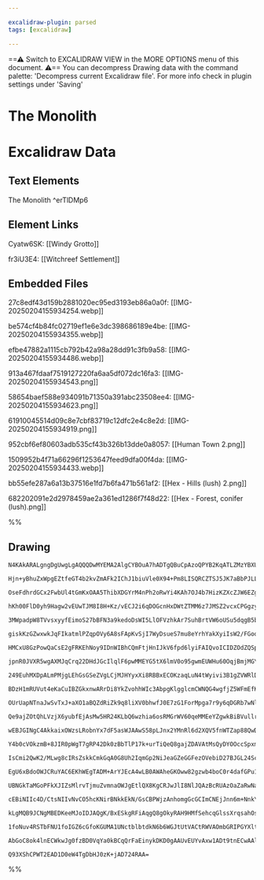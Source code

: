 ```yaml
---

excalidraw-plugin: parsed
tags: [excalidraw]

---
```

==⚠  Switch to EXCALIDRAW VIEW in the MORE OPTIONS menu of this document. ⚠== You can decompress Drawing data with the command palette: 'Decompress current Excalidraw file'. For more info check in plugin settings under 'Saving'



# The Monolith

# Excalidraw Data

## Text Elements
The Monolith ^erTlDMp6

## Element Links
Cyatw6SK: [[Windy Grotto]]

fr3iU3E4: [[Witchreef Settlement]]

## Embedded Files
27c8edf43d159b2881020ec95ed3193eb86a0a0f: [[IMG-20250204155934254.webp]]

be574cf4b84fc02719ef1e6e3dc398686189e4be: [[IMG-20250204155934355.webp]]

efbe47882a1115cb792b42a98a28dd91c3fb9a58: [[IMG-20250204155934486.webp]]

913a467fdaaf7519127220fa6aa5df072dc16fa3: [[IMG-20250204155934543.png]]

58654baef588e934091b71350a391abc23508ee4: [[IMG-20250204155934623.png]]

61910045514d09c8e7cbf83719c12dfc2e4c8e2d: [[IMG-20250204155934919.png]]

952cbf6ef80603adb535cf43b326b13dde0a8057: [[Human Town 2.png]]

1509952b4f71a66296f1253647feed9dfa00f4da: [[IMG-20250204155934433.webp]]

bb55efe287a6a13b37516e1fd7b6fa471b561af2: [[Hex - Hills (lush) 2.png]]

682202091e2d2978459ae2a361ed1286f7f48d22: [[Hex - Forest, conifer (lush).png]]

%%
## Drawing
```compressed-json
N4KAkARALgngDgUwgLgAQQQDwMYEMA2AlgCYBOuA7hADTgQBuCpAzoQPYB2KqATLZMzYBXUtiRoIACyhQ4zZAHoFAc0JRJQgEYA6bGwC2CgF7N6hbEcK4OCtptbErHALRY8RMpWdx8Q1TdIEfARcZgRmBShcZQUebQAObQBmGjoghH0EDihmbgBtcDBQMBKIEm4IZgBVXExlJIBRADVUkshYRArCfWikflLMbiSAdiTtADZxgAZxniTxgFYF8YBO

Hjn+yBhuZxWpgEZtfeGT4b2kvZmAFk2IChJ1biuVle0X94+Pm8LISQRCZTSJ5JK7aBbPJLLdZJY4LFYLW7WZTBbhTW7MKCkNgAawQAGE2Pg2KQKpjrMw4LhAtlWqVNLhsNjlFihBxiASiSSJGSOBSqVkoLTIAAzQj4fAAZVgKIkkgZGkCQsqmJxCAA6g9JNx9uiVbipTAZehBB4lSzARxwrk0DqfhA2JTsGptjapmi7Sy2ZbmNbUBwhOL0QgEMRu

OseFdhrdGCx2FwbUl4tGmKxOAA5ThibXDGYrM4nPh2oRwYi4KAh7OJ4b7HizKZXcZJW6EZgAEXS5dDaGFBDCt2ZwjgAEliL68gBdW6aYRshrBTLZMeTu1EDjY7j+wMrtiMitoTFCBC3UXBEcVcbxdZTHhTFb7BA8Yg8PPxK5w3AP3Dze/EGvxcbCsMwpXPET48EqzDuOIqAFG0YC2nB+w/MubRlGyWAVAAWlQhQAL79MUpTlBIACyygcNgKxVPEm

hKh00FlD0yh9Hagw2vEUwTJM8I8H+Kz/vECJ2i6qDOGcnHxDWtZTMM6z7JMSZ2vcxCPGgzyvJ8mkvN8qF/ACQJqSCYIQlCcywvCiIcMi0HuqhGJYriHLEqS5C8pS1KClODJMp67KEs53KuXyHlKiekrSgxcrYAqLF2Xq6qatquoOQgBpGpUhLlLc5qSN6voIaUDoMs62putlM7EHlG4BvgQZ7qg8xuk2doxqm8aoPs8TNahrVxhmFHQfMwxXCNAm

3MWpadpW8TVvsxyyfEimoS27bBFN3a9kedoDsWI5LlOFVzhkAr7SuhBrtVW6oUSu5dqgB5bahJ4IGeEiaJoSwIMKD4zbg4y4PsSSaCMCzyQg+zCsQwyaABuCRvsH3jPsuDCuB6JQfkPzwZs8HIc26FsegmGDHhBF2sR6BTPEEr6AA4tgAAqVx0fADHdL0SqE84N5xCcVzrF1ZyTAs8QrLcIliYtRydf+ebHJJ1a3MpqmoOpbxaZ8OmlHpgKCoZoL

giskKzGZwxwkJqFIkatmlPZqpOVy6A8sFApKvSjI7WyDsueS7mu8eYrhYakXyiIsW2/FGoqVqNrJaqaUMSaWUesIFpWkldpFU6sClTbkC+VVaCbrVdphPVz53oWPUpnG2qvsmsbppm0H7MswyXosZzjSWZb1ccVZTKD+x5is4zNm2Hb1T2+B9ttLLDqO+QoXSh3zidS+3Ku65FzVm87rid0PQHp53RAIuLFc9JfSL8QIEbVy3gj1aQlMX53rgmjY

HMCxU8GzPowQaCsE2gFRKEhNoy9IDnWIBhCQmFtjHnIJkV6fpd6lyiFAIQvoICIDZOdZQSpsBYjgJdfApNCiESgafAAEvgEiBxCDYiMCzToEh2bMU5jsV44xTiSVHmcK48kljix2DwxIr43T93hHseSStEpqReOrDW7wta/H+LrYEBsTImxhGbCydorY2Tjo5fyjtoBBT9jSLyHtfLe0Cr7fkVi7RhQThUKKMUIKR3kR1YxqUIoVCTqGcqfhcrp1

jpnR0JVXR5wgAXMJqCrq22DHdJGcIlqlF6pwMMEYG5tX6lmV0o95gwmEUWHu60OqjBmjMGY6wjbj1WggCp09Z6oR2gvU6qFpysmIEdBcOQN5nQujvRJkAboH24EfZxYoXqnyRneN0b5QZXGILebAt9hjYE0MKQWw9sA1mIMKL+CArjrIfEE0uGM0DALATjcBJRIFoRgYTCA8CWiINwMgu6xddRliwRUXBjgrKEOIaQ8hJRKFlFPsoIchBxjYHIiQ

249EuhMXDpALmPMjgLEhGsGSeZVgLCjMJHYyxXi8RBBxECOKzaqLuN4tWyivi3B1gZVWRlDbG2hOZC2pRDGol8XYp2FjHGeTtO7HyFUhXmIcSFY+Qd0ruLDp4lKUcVagOVClVxEhAlmlTqEn0GdUJZyiR1MqKcemFwSSXOyyTuB5mrGLFqNcsk2kbLkvqzcngiwjDwHF3dJp9yqTmI2fqeDDDHuTCea0p6bX7PPPagyumr2OouJNpQt6kL3rdSZp

BDzH1mRUVut4eKaCuIBZGkxnwARrDi8YkZvohhWIc3AbpgKlgglcmCWNQG4wgfjZ5WFmEfK+Vm9BfzsGAvwSCh0YKSj4QoeTU+KxsDYH0AARQABoAHkGYsLZmizhaBuZugmMcC89YI21nWCI49IJXiRhzBxWtMkFhV1KMrGOqtFFMpUSy9RbKrgcu0dyvRvLID8rQDEu2JjOQ+zcqKt23lPZ+Tg/YhDcrpnim1egJVipfFqq/RqmDfjg4BMyhc1C

OUrUapNTnaJwSvTxJ+aXO1aBQZdRiZk9q8liXV0bhwfJ0E7zG1ForMpga7r9y6qDGRb7wNlGjU02NM9HqlHaYm65jzumzjXmmrTm9zrb2tdmiZ+481qZFDMlBEBw1nMOUB38cJNA8EWvsa8UwECUQWCGGERsECaH/K21twpO2AMxohO5eNyYEwqK20KSDC0jJtRHCdAKshAoIbcIhs7kvgqKEuioCwABCCBsRXCEEOKY+7UUc1uITBY2gZKNjWOC

Qe9ajZOtQhLVzjX6yubfEjAsMw5HR24KLbQ6wzhia6osRMGrWV60qeMMEeYZgwkBiBVullrICvQSlaVztLFiq6ch2xpj4MuycU9QOOGpCh3w/t1UhGjURy1f4nVFG9UhJo7cOjIl3MxLiYa5LdU7qLSJd1DJLr2q8TpdxoTpVh4nH2BCANvcpNVMhMPKSkkGmTzui0yzEANOLwM+KlN/TOkZqM2O66+96pTJuyfComgEBEtOcBQL5bsDXkdV9e84

wEBJGINgC4AkkaixOWzsLRobnYx7dF5asWJAAwS58pLJnx2YMnRl6d2XQV5fnWTZap88QwDLBQcYEoADSNW2GHvq0MMY8J5PLCmBcKSXXSgSwfsMBI8IZLt3btCdJkBP3jfJS8VzN4ZElP/fpJbItjLXHrJJJIVMgM7etoKi76GrsnbpGdqVefhWyv9lhhVIdorKoI944j8U7u6uCWnEHPiInFXo2aoHFUrUsdtfVWY98PWuo6j/EfgmvVoGrYta

Y4b0cVOkzmB+8JIR0pWgT7gRP42Dk0zBbTlP17k+urTiQeQ8gajZDAVAtMsQyDYOOccSpxmM4swWmzX02eRkWjwAGc0FhbJnA8Blq/78S4CubEDEB3hi7CiaArC4Aiyy5AI9pRb9oxaDqq5ozOKJYoL96pY67pZ4LAoG65bWr5aQoUwQAMx4jMCbr6AkQNAACO9u6A7C6KEAhMQ+CQr4z63EkYSMt6okw0cQd4f40kfqMI764e3icwYIOKkkl4tK

IsCmi2QwK2/MLwg8cIRsZskkCmkGqA0G8Uh2IqmGp2NiJeaGZeGGFezOVebiD27BJGL24ScU72ZGn2poLeBq+Uf2kSXegOjGlUzGaCA+d0Pq9SzqAm42i0E+iOaAa24IP89cEmGO001Y16IEfq+OMahOcac8u+ZO++B0PSfSR+xRQyxmeBYyDOeRqm7+y6gMcMPCkMuAKMZsOO4aV4PY/0CBhyMkj4+ysMKQACcuKBiuaByuGB6AX46uo6oO2u/y

EgU6xBdoOWJCRuYAC6EKhWEgTADM+ArYJEcA4wLB0AWAheGKOww82gzwb4boC0r4dafGPu1xBwyQSwnUQ0JwDxYe9KY2NoD8Ew2Rdoqh0+dKBhRhB2peEAAAxPeAiewRKihiYeXtdqUC4h9saF9nXgCbwL4k3jiRaq3r4R3tnADuam0gmkUROCOprtUU8rAjMQsN9kxm3gyWXHdDeBGi8KjnNBPtqDCHEVPqgBep7m6AphvrkVvvkcmqUXpgMsfq

UBNGkTaMGoPFkXJIZsMlrvTjmuZvmnaOWJgEtlQX8KgCRJwJlI8NlJQAzBcRUAzOaZaRwNaVqMeJwFABKIQEYNBDeB6dkAAGKfJigiRQ7tAXEACCRA5EFQwQwolxDATAUA5gBA0ZAI7U0As62WnpuA50TAuBoRhUpAAI50BA9pJpjpzpVpRANpBiQgUAbAAASuED6dBEzjTpaNQgBktocDwOQbsegMKKQEkIQFUI0P/EaazLVhwk7uxK8FSsNJMN

cEBiNIIc4D/CtsNIIvNvCO5hcKNirBNkkEkN/GsCBPWjzAnhomgGcGCImCNEjJnn6m+NnkYk9rBgFNYQXkhhYT0qiTYeiVZthlifdjXo9m4c9vXgSaBc3sST4a9pAP9rnEEX3kWQIGxqgNuZeAKTaOCMKQNNwJ8TJK3DhakYvuqTxIJLxDkcpnUa0uptSdTpADpr0gqcxRAJmmfhfmoNFIEF9KgBKE0lAAqY/s/rUbmoaczprhADxFssKELjsjUk

kLgMQB9JCNgMBEDKeeMJoIDJAQgK/BxESkgRFiAqgQ8gOkyRAH9HMfSehcqGlssXrqsahOsXOlseAChDZXAHAFKL3NwIRNAH8JkBUKWKQOuP0AwIQAgBQMVsXv+TCbCcKClalbSBANgCIB5EOOWPoFKNCVYXCYifeOlZlaQNlblfFX+V7DCUdohlFWVRVRkIGbdrBUSaUI1QKDlRkPlVBXie+hlVlV1blb1fqG1V4YUINeVcNRkE2fqr9pNZ1dkN

1foNuv4RSTbFNU1foIGZ6cGfoKGUMA1UNctblbtdkN6b6WGJtUtVACtRWVAOmbGRIPGYXltTNXlVEKQI9eVWwBQH8KpXTpALdStQ0GyJGb9f9SEKfFSFiFQMddNadRkBDXDQzNORIL5OlZBFiOKJuk8BJDMMcK5sPD/PxN7pUDluKAAJqlTPBNYnkRpEpLAvCQhRVGBsAGCBUtQECHjajJCuZCz5bvVI36BzWWrxKxIVTpXMgkCXV+mbUy3EBSgI

AbGoC8ok4lnECWkwJg0fzBD0VqYa0kBCqQrFaEinykDKD0gAAUvEUYvAxw1ADt9tnECwAAlEqC2coAGFSBUJbTbXMGiLwBnk7YHU7a7R7ULbdaNQgGtSmZwL6HgRAMORri2ehCWcCmgJClkHra/lJR1UQKrR2ZABwBrpJcTsICJfmeXULXYAAFZeY5ASil1wDa0IC62aD60yn1GTUMgpmMAMwc34Bc2oQoo6rpDYDx1cDZZYKNn6Bo2sK6kZoSUb

Q93XShCPWT2EAD1D0eW4TgDbHJ0zK+jAD724RAA=
```
%%